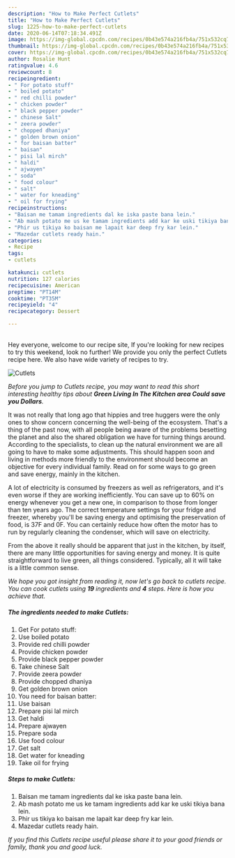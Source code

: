 ```yaml
---
description: "How to Make Perfect Cutlets"
title: "How to Make Perfect Cutlets"
slug: 1225-how-to-make-perfect-cutlets
date: 2020-06-14T07:18:34.491Z
image: https://img-global.cpcdn.com/recipes/0b43e574a216fb4a/751x532cq70/cutlets-recipe-main-photo.jpg
thumbnail: https://img-global.cpcdn.com/recipes/0b43e574a216fb4a/751x532cq70/cutlets-recipe-main-photo.jpg
cover: https://img-global.cpcdn.com/recipes/0b43e574a216fb4a/751x532cq70/cutlets-recipe-main-photo.jpg
author: Rosalie Hunt
ratingvalue: 4.6
reviewcount: 8
recipeingredient:
- " For potato stuff"
- " boiled potato"
- " red chilli powder"
- " chicken powder"
- " black pepper powder"
- " chinese Salt"
- " zeera powder"
- " chopped dhaniya"
- " golden brown onion"
- " for baisan batter"
- " baisan"
- " pisi lal mirch"
- " haldi"
- " ajwayen"
- " soda"
- " food colour"
- " salt"
- " water for kneading"
- " oil for frying"
recipeinstructions:
- "Baisan me tamam ingredients dal ke iska paste bana lein."
- "Ab mash potato me us ke tamam ingredients add kar ke uski tikiya bana lein."
- "Phir us tikiya ko baisan me lapait kar deep fry kar lein."
- "Mazedar cutlets ready hain."
categories:
- Recipe
tags:
- cutlets

katakunci: cutlets 
nutrition: 127 calories
recipecuisine: American
preptime: "PT14M"
cooktime: "PT35M"
recipeyield: "4"
recipecategory: Dessert

---
```

<br>
Hey everyone, welcome to our recipe site, If you're looking for new recipes to try this weekend, look no further! We provide you only the perfect Cutlets recipe here. We also have wide variety of recipes to try.
<br>


![Cutlets](https://img-global.cpcdn.com/recipes/0b43e574a216fb4a/751x532cq70/cutlets-recipe-main-photo.jpg)

<i>Before you jump to Cutlets recipe, you may want to read this short interesting healthy tips about 
<strong>Green Living In The Kitchen area Could save you Dollars</strong>.</i>
</br>

It was not really that long ago that hippies and tree huggers were the only ones to show concern concerning the well-being of the ecosystem. That's a thing of the past now, with all people being aware of the problems besetting the planet and also the shared obligation we have for turning things around. According to the specialists, to clean up the natural environment we are all going to have to make some adjustments. This should happen soon and living in methods more friendly to the environment should become an objective for every individual family. Read on for some ways to go green and save energy, mainly in the kitchen.

A lot of electricity is consumed by freezers as well as refrigerators, and it's even worse if they are working inefficiently. You can save up to 60% on energy whenever you get a new one, in comparison to those from longer than ten years ago. The correct temperature settings for your fridge and freezer, whereby you'll be saving energy and optimising the preservation of food, is 37F and 0F. You can certainly reduce how often the motor has to run by regularly cleaning the condenser, which will save on electricity.

From the above it really should be apparent that just in the kitchen, by itself, there are many little opportunities for saving energy and money. It is quite straightforward to live green, all things considered. Typically, all it will take is a little common sense.


<i>We hope you got insight from reading it, now let's go back to cutlets recipe. You can cook cutlets using <strong>19</strong> ingredients and <strong>4</strong> steps. Here is how you achieve that.
</i>

##### The ingredients needed to make Cutlets:

1. Get  For potato stuff:
1. Use  boiled potato
1. Provide  red chilli powder
1. Provide  chicken powder
1. Provide  black pepper powder
1. Take  chinese Salt
1. Provide  zeera powder
1. Provide  chopped dhaniya
1. Get  golden brown onion
1. You need  for baisan batter:
1. Use  baisan
1. Prepare  pisi lal mirch
1. Get  haldi
1. Prepare  ajwayen
1. Prepare  soda
1. Use  food colour
1. Get  salt
1. Get  water for kneading
1. Take  oil for frying


##### Steps to make Cutlets:

1. Baisan me tamam ingredients dal ke iska paste bana lein.
1. Ab mash potato me us ke tamam ingredients add kar ke uski tikiya bana lein.
1. Phir us tikiya ko baisan me lapait kar deep fry kar lein.
1. Mazedar cutlets ready hain.


<i>If you find this Cutlets recipe useful please share it to your good friends or family, thank you and good luck.</i>

